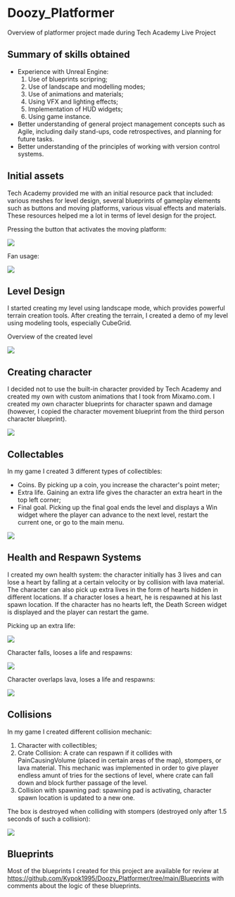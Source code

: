 # Doozy_Platformer
 Overview of platformer project made during Tech Academy Live Project

 ## Summary of skills obtained
- Experience with Unreal Engine:
  1) Use of blueprints scripring; 
  2) Use of landscape and modelling modes;
  3) Use of animations and materials;
  4) Using VFX and lighting effects;
  5) Implementation of HUD widgets;
  6) Using game instance.
- Better understanding of general project management concepts such as Agile, including daily stand-ups, code retrospectives, and planning for future tasks.
- Better understanding of the principles of working with version control systems.

## Initial assets
Tech Academy provided me with an initial resource pack that included: various meshes for level design, several blueprints of gameplay elements such as buttons and moving platforms, various visual effects and materials. These resources helped me a lot in terms of level design for the project.

Pressing the button that activates the moving platform:

![](https://media.giphy.com/media/v1.Y2lkPTc5MGI3NjExam9zcDBqMWM2cGFiY2Y5NDg1OG0xczdyOWU4cXFvcTc5ZWU1eDYyNiZlcD12MV9pbnRlcm5hbF9naWZfYnlfaWQmY3Q9Zw/WvPXQF3EsrPzVtWeir/giphy.gif)

Fan usage:

![](https://media.giphy.com/media/v1.Y2lkPTc5MGI3NjExaTR6ZjhncjFyemNraGNsOXN5M2F5MWJucnZtZTdwbmwwODdqcHRseiZlcD12MV9pbnRlcm5hbF9naWZfYnlfaWQmY3Q9Zw/rmJTeiH01qr3w7Okg5/giphy.gif)

## Level Design
I started creating my level using landscape mode, which provides powerful terrain creation tools. After creating the terrain, I created a demo of my level using modeling tools, especially CubeGrid.

Overview of the created level

![](https://media.giphy.com/media/v1.Y2lkPTc5MGI3NjExdWo2ODk4Ym9vbzZpangzMmFqcjB2eXV2ZjhsY3hpb2hjZXJmZzRnNyZlcD12MV9pbnRlcm5hbF9naWZfYnlfaWQmY3Q9Zw/thwG9fnzxqj2y9ss1f/giphy-downsized-large.gif)

## Creating character
I decided not to use the built-in character provided by Tech Academy and created my own with custom animations that I took from Mixamo.com.  I created my own character blueprints for character spawn and damage (however, I copied the character movement blueprint from the third person character blueprint).

![](https://media.giphy.com/media/v1.Y2lkPTc5MGI3NjExaWg2M3hhMzIyazZmcGI5b2d3cnIxYmZjcDFlMHczcTVxbWg3NHk3NyZlcD12MV9pbnRlcm5hbF9naWZfYnlfaWQmY3Q9Zw/oEKYnkH3d7OJHCuR6C/giphy-downsized-large.gif)

## Collectables
In my game I created 3 different types of collectibles:
- Coins. By picking up a coin, you increase the character's point meter;
- Extra life. Gaining an extra life gives the character an extra heart in the top left corner;
- Final goal. Picking up the final goal ends the level and displays a Win widget where the player can advance to the next level, restart the current one, or go to the main menu.


![](https://media.giphy.com/media/v1.Y2lkPTc5MGI3NjExZmtmMGVtMXRhY3FieGd4bzI5b2ZqeTUwMW1lN2JmNGozOWlldGZhOCZlcD12MV9pbnRlcm5hbF9naWZfYnlfaWQmY3Q9Zw/RvDuraarRdyadJhKCV/giphy.gif)



## Health and Respawn Systems
I created my own health system: the character initially has 3 lives and can lose a heart by falling at a certain velocity or by collision with lava material.
The character can also pick up extra lives in the form of hearts hidden in different locations.
If a character loses a heart, he is respawned at his last spawn location. If the character has no hearts left, the Death Screen widget is displayed and the player can restart the game.


Picking up an extra life:

![](https://media.giphy.com/media/v1.Y2lkPTc5MGI3NjExamNjanBzaDFyb281d3V0Y3p0bXhmaHFsMmhiOWpxeWNldXB6ZG5lciZlcD12MV9pbnRlcm5hbF9naWZfYnlfaWQmY3Q9Zw/xnTZVDYPUog0F1jpal/giphy.gif)


Character falls, looses a life and respawns:

![](https://media.giphy.com/media/hwl0VcJEPl51ew9XBy/giphy-downsized.gif)

Character overlaps lava, loses a life and respawns:

![](https://media.giphy.com/media/v1.Y2lkPTc5MGI3NjExbDdvNDN6c3cyb2d1Z2J4dDFhenBzdnljbnZndjh5d3BtcWtzaWhqYSZlcD12MV9pbnRlcm5hbF9naWZfYnlfaWQmY3Q9Zw/WTx4ConNEIO3etCWvt/giphy.gif)


## Collisions
In my game I created different collision mechanic:
1) Character with collectibles;
2) Crate Collision: A crate can respawn if it collides with PainCausingVolume (placed in certain areas of the map), stompers, or lava material. This mechanic was implemented in order to give player endless amunt of tries for the sections of level, where crate can fall down and block further passage of the level.
3) Collision with spawning pad: spawning pad is activating, character spawn location is updated to a new one.


The box is destroyed when colliding with stompers (destroyed only after 1.5 seconds of such a collision):

![](https://media.giphy.com/media/v1.Y2lkPTc5MGI3NjExMWp3M3ZjMHZndmFvOGU0OWJkYTh0cWFibWhqZ2ZteXJ2NXMxdnNkdSZlcD12MV9pbnRlcm5hbF9naWZfYnlfaWQmY3Q9Zw/K89EtACtq2uoJPEzi3/giphy.gif)


## Blueprints
Most of the blueprints I created for this project are available for review at https://github.com/Kypok1995/Doozy_Platformer/tree/main/Blueprints with comments about the logic of these blueprints.









